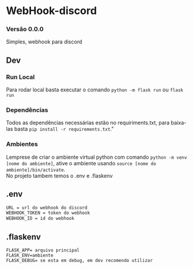 # WebHook-discord
### Versão 0.0.0
Simples, webhook para discord


## Dev 
### Run Local
Para rodar local basta executar o comando `python -m flask run` ou `flask run`

### Dependências 
 Todos as dependências necessárias estão no requiriments.txt, 
 para baixa-las basta `pip install -r requirements.txt`."

### Ambientes
Lemprese de criar o ambiente virtual python com comando `python -m venv [nome do ambiente]`, ative o ambiente usando
`source [nome do ambiente]/bin/activate`.<br>
No projeto tambem temos o .env e .flaskenv

## .env
```txt
URL = url do webhook do discord
WEBHOOK_TOKEN = token do webhook
WEBHOOK_ID = id do webhook
```

## .flaskenv
```
FLASK_APP= arquivo principal
FLASK_ENV=ambiente
FLASK_DEBUG= se esta em debug, em dev recomendo utilizar
```